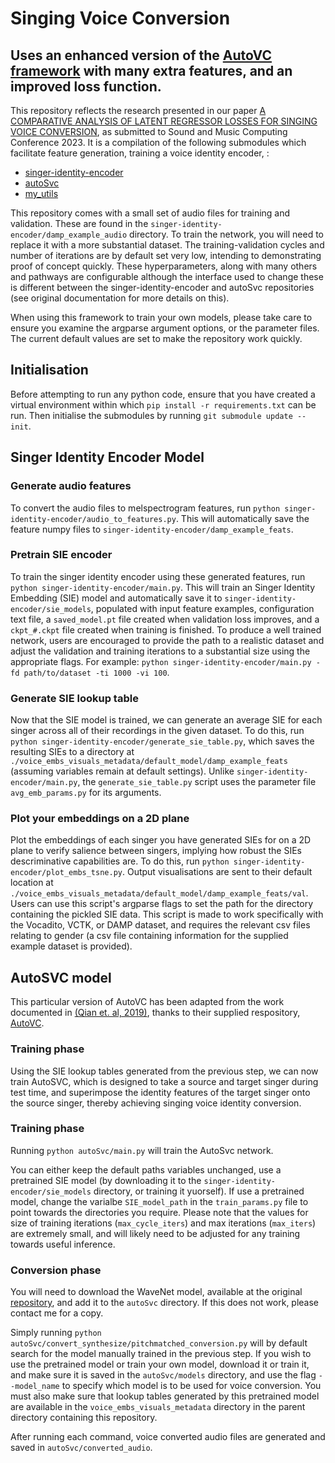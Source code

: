 # Singing Voice Conversion
## Uses an enhanced version of the [AutoVC framework](https://github.com/auspicious3000/autovc) with many extra features, and an improved loss function.

This repository reflects the research presented in our paper [A COMPARATIVE ANALYSIS OF LATENT REGRESSOR LOSSES FOR SINGING VOICE CONVERSION](https://arxiv.org/abs/2302.13678), as submitted to Sound and Music Computing Conference 2023. It is a compilation of the following submodules which facilitate feature generation, training a voice identity encoder, :
* [singer-identity-encoder](https://github.com/Trebolium/singer-identity-encoder)
* [autoSvc](https://github.com/Trebolium/autoSvc)
* [my_utils](https://github.com/Trebolium/my_utils)

This repository comes with a small set of audio files for training and validation. These are found in the ```singer-identity-encoder/damp_example_audio``` directory. To train the network, you will need to replace it with a more substantial dataset. The training-validation cycles and number of iterations are by default set very low, intending to demonstrating proof of concept quickly. These hyperparameters, along with many others and pathways are configurable although the interface used to change these is different between the singer-identity-encoder and autoSvc repositories (see original documentation for more details on this).

When using this framework to train your own models, please take care to ensure you examine the argparse argument options, or the parameter files. The current default values are set to make the repository work quickly.

## Initialisation

Before attempting to run any python code, ensure that you have created a virtual environment within which ```pip install -r requirements.txt``` can be run. Then initialise the submodules by running ```git submodule update --init```.

## Singer Identity Encoder Model

### Generate audio features

To convert the audio files to melspectrogram features, run ```python singer-identity-encoder/audio_to_features.py```. This will automatically save the feature numpy files to ```singer-identity-encoder/damp_example_feats```.

### Pretrain SIE encoder

To train the singer identity encoder using these generated features, run ```python singer-identity-encoder/main.py```. This will train an Singer Identity Embedding (SIE) model and automatically save it to ```singer-identity-encoder/sie_models```, populated with input feature examples, configuration text file, a ```saved_model.pt``` file created when validation loss improves, and a ```ckpt_#.ckpt``` file created when training is finished. To produce a well trained network, users are encouraged to provide the path to a realistic dataset and adjust the validation and training iterations to a substantial size using the appropriate flags. For example: ```python singer-identity-encoder/main.py -fd path/to/dataset -ti 1000 -vi 100```.

### Generate SIE lookup table

Now that the SIE model is trained, we can generate an average SIE for each singer across all of their recordings in the given dataset. To do this, run ```python singer-identity-encoder/generate_sie_table.py```, which saves the resulting SIEs to a directory at ```./voice_embs_visuals_metadata/default_model/damp_example_feats``` (assuming variables remain at default settings). Unlike ```singer-identity-encoder/main.py```, the ```generate_sie_table.py``` script uses the parameter file ```avg_emb_params.py``` for its arguments.

### Plot your embeddings on a 2D plane

Plot the embeddings of each singer you have generated SIEs for on a 2D plane to verify salience between singers, implying how robust the SIEs descriminative capabilities are. To do this, run ```python singer-identity-encoder/plot_embs_tsne.py```. Output visualisations are sent to their default location at ```./voice_embs_visuals_metadata/default_model/damp_example_feats/val```. Users can use this script's argparse flags to set the path for the directory containing the pickled SIE data. This script is made to work specifically with the Vocadito, VCTK, or DAMP dataset, and requires the relevant csv files relating to gender (a csv file containing information for the supplied example dataset is provided).

## AutoSVC model

This particular version of AutoVC has been adapted from the work documented in [(Qian et. al, 2019)](https://proceedings.mlr.press/v97/qian19c/qian19c.pdf), thanks to their supplied respository, [AutoVC](https://github.com/auspicious3000/autovc).

### Training phase

Using the SIE lookup tables generated from the previous step, we can now train AutoSVC, which is designed to take a source and target singer during test time, and superimpose the identity features of the target singer onto the source singer, thereby achieving singing voice identity conversion.

### Training phase

Running ```python autoSvc/main.py``` will train the AutoSvc network.

You can either keep the default paths variables unchanged, use a pretrained SIE model (by downloading it to the ```singer-identity-encoder/sie_models``` directory, or training it yuorself). If use a pretrained model, change the varialbe ```SIE_model_path``` in the ```train_params.py``` file to point towards the directories you require. Please note that the values for size of training iterations (```max_cycle_iters```) and max iterations (```max_iters```) are extremely small, and will likely need to be adjusted for any training towards useful inference.  

### Conversion phase

You will need to download the WaveNet model, available at the original [repository](https://github.com/auspicious3000/autovc), and add it to the ```autoSvc``` directory. If this does not work, please contact me for a copy.

Simply running ```python autoSvc/convert_synthesize/pitchmatched_conversion.py``` will by default search for the model manually trained in the previous step. If you wish to use the pretrained model or train your own model, download it or train it, and make sure it is saved in the ```autoSvc/models``` directory, and use the flag ```--model_name``` to specify which model is to be used for voice conversion. You must also make sure that lookup tables generated by this pretrained model are available in the ```voice_embs_visuals_metadata``` directory in the parent directory containing this repository.

After running each command, voice converted audio files are generated and saved in ```autoSvc/converted_audio```.